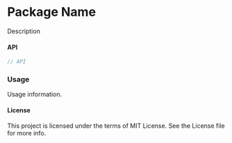 # Package Name

Description

#### API

```js
// API
```


### Usage

Usage information.

#### License

This project is licensed under the terms of MIT License. See the License file for more info.